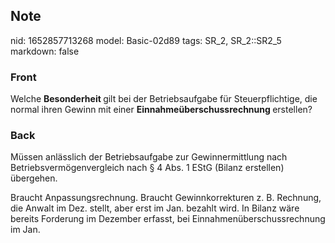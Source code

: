 ## Note
nid: 1652857713268
model: Basic-02d89
tags: SR_2, SR_2::SR2_5
markdown: false

### Front
Welche <b>Besonderheit </b>gilt bei der Betriebsaufgabe für Steuerpflichtige, die normal ihren Gewinn mit einer <b>Einnahmeüberschussrechnung </b>erstellen?

### Back
Müssen anlässlich der Betriebsaufgabe zur Gewinnermittlung nach Betriebsvermögenvergleich nach § 4 Abs. 1 EStG (Bilanz erstellen) übergehen.

Braucht Anpassungsrechnung.
Braucht Gewinnkorrekturen z. B. Rechnung, die Anwalt im Dez. stellt, aber erst im Jan. bezahlt wird. In Bilanz wäre bereits Forderung im Dezember erfasst, bei Einnahmenüberschussrechnung im Jan.
